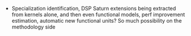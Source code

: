 - Specialization identification, DSP Saturn extensions being extracted from kernels alone, and then even functional models, perf improvement estimation, automatic new functional units? So much possibility on the methodology side
